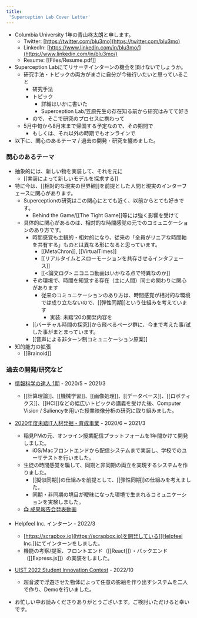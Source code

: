 ```yaml
---
title:
 'Superception Lab Cover Letter'
---
```

- Columbia University 1年の青山柊太朗と申します。
    - Twitter: [https://twitter.com/blu3mo](https://twitter.com/blu3mo)
    - LinkedIn: [https://www.linkedin.com/in/blu3mo/](https://www.linkedin.com/in/blu3mo/)
    - Resume: [[Files/Resume.pdf]]
- Superception Labにてリサーチインターンの機会を頂けないでしょうか。
    - 研究手法・トピックの両方がまさに自分が今後行いたいと思っていること
        - 研究手法
        - トピック
            - 詳細はいかに書いた
            - Superception Lab/笠原先生の存在知る前から研究はみてて好き
        - ので、そこで研究のプロセスに携わって
    - 5月中旬から8月末まで帰国する予定なので、その期間で
        - もしくは、それ以外の時期でもオンラインで
- 以下に、関心のあるテーマ / 過去の開発・研究を纏めました。

### 関心のあるテーマ
- 抽象的には、新しい物を実装して、それを元に
    - [[実装によって新しいモデルを探求する]]
- 特に今は、[[相対的な現実の世界観]]を前提とした人間と現実のインターフェースに関心があります。
    - Superceptionの研究はこの関心にとても近く、以前からとても好きです。
        - Behind the Game/[[The Tight Game]]等には強く影響を受けて
    - 具体的に関心があるのは、相対的な時間感覚の元でのコミュニケーションのあり方です。
        - 時間感覚も主観的・相対的になり、従来の「全員がリニアな時間軸を共有する」ものとは異なる形になると思っています。
            - [[MetaChron]], [[VirtualTimes]]
            - [[リアルタイムとスローモーションを共存させるインタフェース]]
            - [[<論文ログ> ニコニコ動画はいかなる点で特異なのか]]
        - その環境で、時間を知覚する存在（主に人間）同士の関わりに関心があります
            - 従来のコミュニケーションのあり方は、時間感覚が相対的な環境では成り立たないので、[[弾性同期]]という仕組みを考えています
                - 実装: 未踏'20の開発内容を
        - [[バーチャル時間の探究]]から飛べるページ群に、今まで考えた事/試した事がまとまっています。
        - [[音声による非ターン制コミュニケーション原案]]
- 知的能力の拡張
    - [[Brainoid]]

### 過去の開発/研究など
- [情報科学の達人 1期](https://www.nii.ac.jp/tatsujin/curriculum/) - 2020/5 ~ 2021/3
    - [[計算理論]]、[[機械学習]]、[[画像処理]]、[[データベース]]、[[ロボティクス]]、[[HCI]]などの幅広いトピックの講義を受けた後、Computer Vision / Saliencyを用いた授業映像分析の研究に取り組みました。
- [2020年度未踏IT人材発掘・育成事業](https://www.ipa.go.jp/jinzai/mitou/2020/koubokekka_index.html) - 2020/6 ~ 2021/3
    - 稲見PMの元、オンライン授業配信プラットフォームを1年間かけて開発しました。
        - iOS/Macフロントエンドから配信システムまで実装し、学校でのユーザテストを行いました。
    - 生徒の時間感覚を騙して、同期と非同期の両立を実現するシステムを作りました。
        - [[擬似同期]]の仕組みを前提として、[[弾性同期]]の仕組みを考えました。
        - 同期・非同期の境目が曖昧になった環境で生まれるコミュニケーションを実験しました。
    - [📺 成果報告会発表動画](https://www.youtube.com/watch?v=KJPUou05kPQ)
- Helpfeel Inc. インターン - 2022/3
    - [https://scrapbox.io](https://scrapbox.io)を開発している[[Helpfeel Inc.]]にてインターンをしました。
    - 機能の考察/提案、フロントエンド（[[React]]）・バックエンド（[[Express.js]]）の実装をしました。
- [UIST 2022 Student Innovation Contest](https://programs.sigchi.org/uist/2022/index/content/85553) - 2022/10
    - 超音波で浮遊させた物体によって任意の影絵を作り出すシステムを二人で作り、Demoを行いました。

- お忙しい中お読みくださりありがとうございます。ご検討いただけると幸いです。